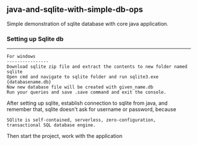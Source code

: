 ## java-and-sqlite-with-simple-db-ops

Simple demonstration of sqlite database with core java application.

### Setting up Sqlite db
------------------------
	
	For windows
	----------------
	Download sqlite zip file and extract the contents to new folder named sqlite
	Open cmd and navigate to sqlite folder and run sqlite3.exe {databasename.db}
	Now new database file will be created with given_name.db
	Run your queries and save .save command and exit the console.


After setting up sqlite, establish connection to sqlite from java, and remember that, sqlite doesn't ask for username or password, because

`SQlite is self-contained, serverless, zero-configuration, transactional SQL database engine.` 

Then start the project, work with the application
